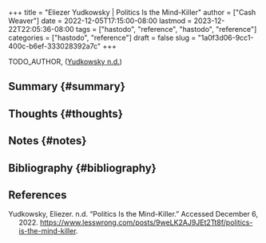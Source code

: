 +++
title = "Eliezer Yudkowsky | Politics Is the Mind-Killer"
author = ["Cash Weaver"]
date = 2022-12-05T17:15:00-08:00
lastmod = 2023-12-22T22:05:36-08:00
tags = ["hastodo", "reference", "hastodo", "reference"]
categories = ["hastodo", "reference"]
draft = false
slug = "1a0f3d06-9cc1-400c-b6ef-333028392a7c"
+++

TODO_AUTHOR, (<a href="#citeproc_bib_item_1">Yudkowsky n.d.</a>)


## Summary {#summary}


## Thoughts {#thoughts}


## Notes {#notes}


## Bibliography {#bibliography}

## References

<style>.csl-entry{text-indent: -1.5em; margin-left: 1.5em;}</style><div class="csl-bib-body">
  <div class="csl-entry"><a id="citeproc_bib_item_1"></a>Yudkowsky, Eliezer. n.d. “Politics Is the Mind-Killer.” Accessed December 6, 2022. <a href="https://www.lesswrong.com/posts/9weLK2AJ9JEt2Tt8f/politics-is-the-mind-killer">https://www.lesswrong.com/posts/9weLK2AJ9JEt2Tt8f/politics-is-the-mind-killer</a>.</div>
</div>
